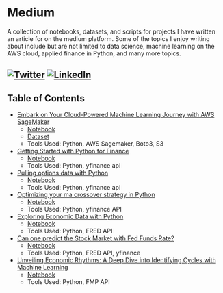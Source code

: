 # Medium
A collection of notebooks, datasets, and scripts for projects I have written an article for on the medium platform. Some of the topics I enjoy writing about include but are not limited to data science, machine learning on the AWS cloud, applied finance in Python, and many more topics.

[![Twitter](https://img.shields.io/badge/Twitter-grey?logo=x)](https://twitter.com/J_Ingle77)
[![LinkedIn](https://img.shields.io/badge/LinkedIn-grey?logo=Linkedin&logoColor=white)](https://www.linkedin.com/in/jacob-ingle-0a8355135/)
----
## **Table of Contents**
- [Embark on Your Cloud-Powered Machine Learning Journey with AWS SageMaker](https://medium.com/towards-aws/embark-on-your-cloud-powered-machine-learning-journey-with-aws-sagemaker-b782cc3b64ad) 
   - [Notebook](https://github.com/jingle77/Medium/tree/main/Embark%20on%20Your%20Cloud-Powered%20Machine%20Learning%20Journey%20with%20AWS%20SageMaker)
   - [Dataset](https://github.com/jingle77/Medium/blob/main/Embark%20on%20Your%20Cloud-Powered%20Machine%20Learning%20Journey%20with%20AWS%20SageMaker/FuelEconomy.csv)
   - Tools Used: Python, AWS Sagemaker, Boto3, S3
- [Getting Started with Python for Finance](https://medium.com/@jaingle77/getting-started-with-python-for-finance-f8c701ad602a)
   - [Notebook](https://github.com/jingle77/Medium/blob/main/Getting%20Started%20with%20Python%20for%20Finance/Getting_Started_with_Python_for_Finance%20(1).ipynb)
   - Tools Used: Python, yfinance api
- [Pulling options data with Python](https://medium.com/trading-data-analysis/pulling-options-data-with-python-80568cf3f50f)
   - [Notebook](https://github.com/jingle77/Medium/blob/main/Pulling%20options%20data%20with%20Python/Pulling_options_data_with_Python.ipynb)
   - Tools Used: Python, yfinance api
- [Optimizing your ma crossover strategy in Python](https://medium.com/trading-data-analysis/optimizing-your-ma-crossover-strategy-in-python-6fa8429aea58)
   - [Notebook](https://github.com/jingle77/Medium/blob/main/Optimizing%20your%20MA%20Crossover%20Strategy%20in%20Python/Optimizing_your_ma_crossover_strategy_in_Python.ipynb)
   - Tools Used: Python, yfinance API
 - [Exploring Economic Data with Python](https://medium.com/datadriveninvestor/exploring-economic-data-with-python-5d5b0a86cfda)
   - [Notebook](https://github.com/jingle77/Medium/blob/main/Exploring%20Economic%20Data%20with%20Python/Exploring_Economic_Data_with_Python.ipynb)
   - Tools Used: Python, FRED API
 - [Can one predict the Stock Market with Fed Funds Rate?](https://medium.datadriveninvestor.com/unveiling-economic-rhythms-a-deep-dive-into-identifying-cycles-with-machine-learning-f536079027a1)
   - [Notebook](https://github.com/jingle77/Medium/blob/main/Can%20one%20predict%20the%20Stock%20Market%20with%20Fed%20Funds%20Rate%3F/Can_one_predict_the_Stock_Market_with_Fed_Funds_Rate_.ipynb)
   - Tools Used: Python, FRED API, yfinance
 - [Unveiling Economic Rhythms: A Deep Dive into Identifying Cycles with Machine Learning](https://medium.com/@jaingle77/can-one-predict-the-stock-market-with-fed-funds-rate-8499dbab19db)
   - [Notebook](https://github.com/jingle77/Medium/blob/main/Can%20one%20predict%20the%20Stock%20Market%20with%20Fed%20Funds%20Rate%3F/Can_one_predict_the_Stock_Market_with_Fed_Funds_Rate_.ipynb)
   - Tools Used: Python, FMP API
  
   
